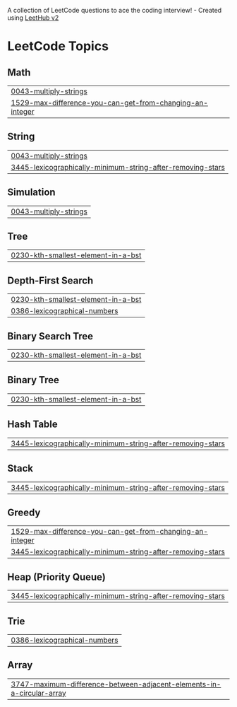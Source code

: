 A collection of LeetCode questions to ace the coding interview! - Created using [LeetHub v2](https://github.com/arunbhardwaj/LeetHub-2.0)
<!---LeetCode Topics Start-->
# LeetCode Topics
## Math
|  |
| ------- |
| [0043-multiply-strings](https://github.com/KaranKumar-97/Leetcode/tree/master/0043-multiply-strings) |
| [1529-max-difference-you-can-get-from-changing-an-integer](https://github.com/KaranKumar-97/Leetcode/tree/master/1529-max-difference-you-can-get-from-changing-an-integer) |
## String
|  |
| ------- |
| [0043-multiply-strings](https://github.com/KaranKumar-97/Leetcode/tree/master/0043-multiply-strings) |
| [3445-lexicographically-minimum-string-after-removing-stars](https://github.com/KaranKumar-97/Leetcode/tree/master/3445-lexicographically-minimum-string-after-removing-stars) |
## Simulation
|  |
| ------- |
| [0043-multiply-strings](https://github.com/KaranKumar-97/Leetcode/tree/master/0043-multiply-strings) |
## Tree
|  |
| ------- |
| [0230-kth-smallest-element-in-a-bst](https://github.com/KaranKumar-97/Leetcode/tree/master/0230-kth-smallest-element-in-a-bst) |
## Depth-First Search
|  |
| ------- |
| [0230-kth-smallest-element-in-a-bst](https://github.com/KaranKumar-97/Leetcode/tree/master/0230-kth-smallest-element-in-a-bst) |
| [0386-lexicographical-numbers](https://github.com/KaranKumar-97/Leetcode/tree/master/0386-lexicographical-numbers) |
## Binary Search Tree
|  |
| ------- |
| [0230-kth-smallest-element-in-a-bst](https://github.com/KaranKumar-97/Leetcode/tree/master/0230-kth-smallest-element-in-a-bst) |
## Binary Tree
|  |
| ------- |
| [0230-kth-smallest-element-in-a-bst](https://github.com/KaranKumar-97/Leetcode/tree/master/0230-kth-smallest-element-in-a-bst) |
## Hash Table
|  |
| ------- |
| [3445-lexicographically-minimum-string-after-removing-stars](https://github.com/KaranKumar-97/Leetcode/tree/master/3445-lexicographically-minimum-string-after-removing-stars) |
## Stack
|  |
| ------- |
| [3445-lexicographically-minimum-string-after-removing-stars](https://github.com/KaranKumar-97/Leetcode/tree/master/3445-lexicographically-minimum-string-after-removing-stars) |
## Greedy
|  |
| ------- |
| [1529-max-difference-you-can-get-from-changing-an-integer](https://github.com/KaranKumar-97/Leetcode/tree/master/1529-max-difference-you-can-get-from-changing-an-integer) |
| [3445-lexicographically-minimum-string-after-removing-stars](https://github.com/KaranKumar-97/Leetcode/tree/master/3445-lexicographically-minimum-string-after-removing-stars) |
## Heap (Priority Queue)
|  |
| ------- |
| [3445-lexicographically-minimum-string-after-removing-stars](https://github.com/KaranKumar-97/Leetcode/tree/master/3445-lexicographically-minimum-string-after-removing-stars) |
## Trie
|  |
| ------- |
| [0386-lexicographical-numbers](https://github.com/KaranKumar-97/Leetcode/tree/master/0386-lexicographical-numbers) |
## Array
|  |
| ------- |
| [3747-maximum-difference-between-adjacent-elements-in-a-circular-array](https://github.com/KaranKumar-97/Leetcode/tree/master/3747-maximum-difference-between-adjacent-elements-in-a-circular-array) |
<!---LeetCode Topics End-->